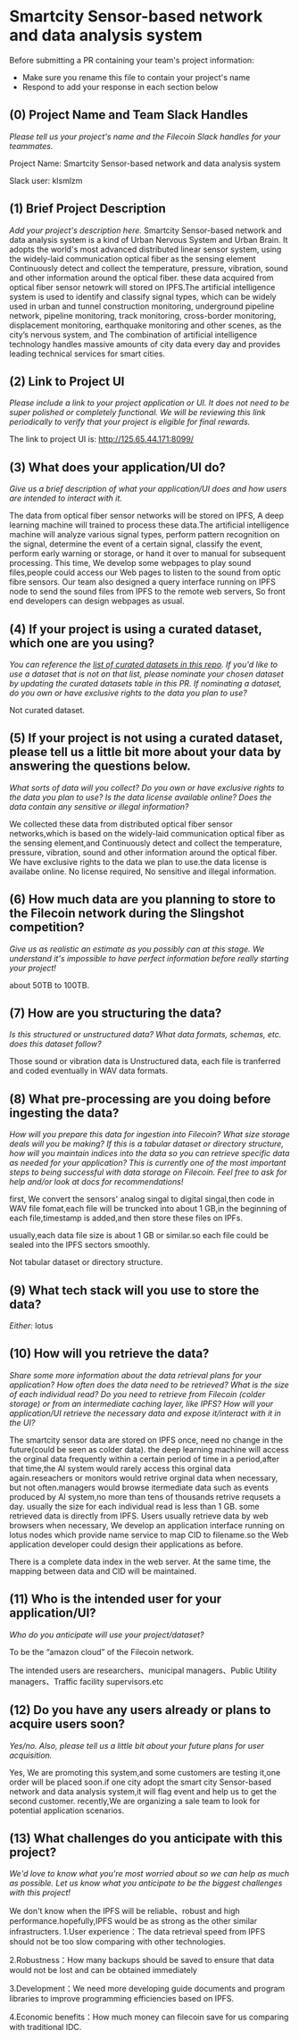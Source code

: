# Smartcity Sensor-based network and data analysis system 

Before submitting a PR containing your team's project information:

- Make sure you rename this file to contain your project's name
- Respond to add your response in each section below

## (0) Project Name and Team Slack Handles

*Please tell us your project's name and the Filecoin Slack handles for your teammates.*

Project Name: Smartcity Sensor-based network and data analysis system 

Slack user: klsmlzm

## (1) Brief Project Description

*Add your project's description here.* 
Smartcity Sensor-based network and data analysis system  is a kind  of Urban Nervous System and Urban Brain.
It adopts the world's most advanced distributed linear sensor system, using the widely-laid communication optical fiber as the sensing element Continuously detect and collect the temperature, pressure, vibration, sound and other information around the optical fiber. these data acquired from optical fiber sensor netowrk will stored on IPFS.The artificial intelligence system is used to identify and classify signal types, which can be widely used in urban and tunnel construction monitoring, underground pipeline network, pipeline monitoring, track monitoring, cross-border monitoring, displacement monitoring, earthquake monitoring and other scenes, as the city’s nervous system, and The combination of artificial intelligence technology handles massive amounts of city data every day and provides leading technical services for smart cities.


## (2) Link to Project UI

*Please include a link to your project application or UI. It does not need to be super polished or completely functional. We will be reviewing this link periodically to verify that your project is eligible for final rewards.*

The link to project UI is: http://125.65.44.171:8099/

## (3) What does your application/UI do?

*Give us a brief description of what your application/UI does and how users are intended to interact with it.*

The data from optical fiber sensor networks will be stored on IPFS, A deep learning machine will trained to process these data.The artificial intelligence machine will analyze various signal types, perform pattern recognition on the signal, determine the event of a certain signal, classify the event, perform early warning or storage, or hand it over to manual for subsequent processing.
This time, We develop some webpages to play sound files,people could access our Web pages to listen to the sound from optic fibre sensors. Our team also designed a query interface running on IPFS node to send the sound files from IPFS to the remote web servers, So front end developers can design webpages as usual.

## (4) If your project is using a curated dataset, which one are you using?

*You can reference the [list of curated datasets in this repo](https://github.com/filecoin-project/slingshot/blob/master/datasets.md). If you'd like to use a dataset that is not on that list, please nominate your chosen dataset by updating the curated datasets table in this PR. If nominating a dataset, do you own or have exclusive rights to the data you plan to use?*

Not curated dataset.

## (5) If your project is not using a curated dataset, please tell us a little bit more about your data by answering the questions below.

*What sorts of data will you collect? Do you own or have exclusive rights to the data you plan to use? Is the data license available online? Does the data contain any sensitive or illegal information?*

We collected these data from distributed optical fiber sensor networks,which is based on the widely-laid communication optical fiber as the sensing element,and  Continuously detect and collect the temperature, pressure, vibration, sound and other information around the optical fiber.
We have exclusive rights to the data we plan to use.the data license is availabe online. No license required, No sensitive and illegal information. 


## (6) How much data are you planning to store to the Filecoin network during the Slingshot competition?

*Give us as realistic an estimate as you possibly can at this stage. We understand it's impossible to have perfect information before really starting your project!*

about 50TB to 100TB.

## (7) How are you structuring the data?

*Is this structured or unstructured data? What data formats, schemas, etc. does this dataset follow?*

Those sound or vibration data is Unstructured data, each file is tranferred and coded eventually in WAV data formats.

## (8) What pre-processing are you doing before ingesting the data?

*How will you prepare this data for ingestion into Filecoin? What size storage deals will you be making? If this is a tabular dataset or directory structure, how will you maintain indices into the data so you can retrieve specific data as needed for your application? This is currently one of the most important steps to being successful with data storage on Filecoin. Feel free to ask for help and/or look at docs for recommendations!*

first, We convert the sensors' analog singal to digital singal,then code in WAV file fomat,each file will be truncked into about 1 GB,in the beginning of each file,timestamp is added,and then store these files on IPFs.

usually,each data file size is about 1 GB or similar.so each file could be sealed into the IPFS sectors smoothly.

Not tabular dataset or directory structure.

## (9) What tech stack will you use to store the data?

*Either:* lotus

## (10) How will you retrieve the data?

*Share some more information about the data retrieval plans for your application? How often does the data need to be retrieved? What is the size of each individual read? Do you need to retrieve from Filecoin (colder storage) or from an intermediate caching layer, like IPFS? How will your application/UI retrieve the necessary data and expose it/interact with it in the UI?*

The smartcity sensor data are stored on IPFS once, need no change in the future(could be seen as colder data). the deep learning machine will access the orginal data frequently within a certain period of time in a period,after that time,the AI system would rarely access this orginal data again.reseachers or monitors would retrive orginal data when necessary, but not often.managers would browse itermediate data such as events produced by AI system,no more than tens of thousands retrive requsets a day. usually the size for each individual read is less than 1 GB. some retrieved data is directly from IPFS. 
Users usually retrieve data by web browsers when necessary, We develop an application interface running on lotus nodes which provide name service to map CID to filename.so the Web application developer could design their applications as before.

There is a complete data index in the web server. At the same time, the mapping between data and CID will be maintained.

## (11) Who is the intended user for your application/UI?

*Who do you anticipate will use your project/dataset?*

To be the “amazon cloud” of the Filecoin network.

The intended users are researchers、municipal managers、Public Utility managers、Traffic facility supervisors.etc

## (12) Do you have any users already or plans to acquire users soon?

*Yes/no. Also, please tell us a little bit about your future plans for user acquisition.*

Yes, We are promoting this system,and some customers are testing it,one order will be placed soon.if one city adopt the smart city Sensor-based network and data analysis system,it will flag event and help us to get the second customer.
recently,We are organizing a sale team to look for potential application scenarios.

## (13) What challenges do you anticipate with this project?

*We'd love to know what you're most worried about so we can help as much as possible. Let us know what you anticipate to be the biggest challenges with this project!*

We don't know when the IPFS will be reliable、robust and high performance.hopefully,IPFS would be as strong as the other similar infrastructers.
1.User experience：The data retrieval speed from IPFS should not be too slow comparing with other technologies.

2.Robustness：How many backups should be saved to ensure that data would not be lost and can be obtained immediately

3.Development：We need more developing guide documents and program libraries to improve programming efficiencies based on IPFS.

4.Economic benefits：How much money can filecoin save for us  comparing with traditional IDC.
